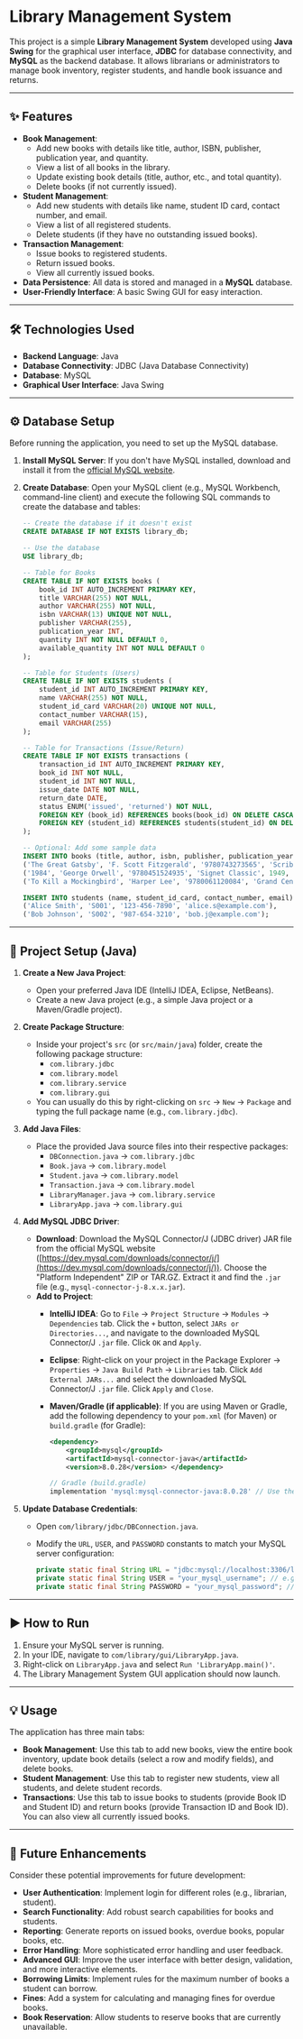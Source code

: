 # Library Management System

This project is a simple **Library Management System** developed using **Java Swing** for the graphical user interface, **JDBC** for database connectivity, and **MySQL** as the backend database. It allows librarians or administrators to manage book inventory, register students, and handle book issuance and returns.

---

## ✨ Features

* **Book Management**:
    * Add new books with details like title, author, ISBN, publisher, publication year, and quantity.
    * View a list of all books in the library.
    * Update existing book details (title, author, etc., and total quantity).
    * Delete books (if not currently issued).
* **Student Management**:
    * Add new students with details like name, student ID card, contact number, and email.
    * View a list of all registered students.
    * Delete students (if they have no outstanding issued books).
* **Transaction Management**:
    * Issue books to registered students.
    * Return issued books.
    * View all currently issued books.
* **Data Persistence**: All data is stored and managed in a **MySQL** database.
* **User-Friendly Interface**: A basic Swing GUI for easy interaction.

---

## 🛠️ Technologies Used

* **Backend Language**: Java
* **Database Connectivity**: JDBC (Java Database Connectivity)
* **Database**: MySQL
* **Graphical User Interface**: Java Swing

---

## ⚙️ Database Setup

Before running the application, you need to set up the MySQL database.

1.  **Install MySQL Server**: If you don't have MySQL installed, download and install it from the [official MySQL website](https://dev.mysql.com/downloads/mysql/).
2.  **Create Database**: Open your MySQL client (e.g., MySQL Workbench, command-line client) and execute the following SQL commands to create the database and tables:

    ```sql
    -- Create the database if it doesn't exist
    CREATE DATABASE IF NOT EXISTS library_db;

    -- Use the database
    USE library_db;

    -- Table for Books
    CREATE TABLE IF NOT EXISTS books (
        book_id INT AUTO_INCREMENT PRIMARY KEY,
        title VARCHAR(255) NOT NULL,
        author VARCHAR(255) NOT NULL,
        isbn VARCHAR(13) UNIQUE NOT NULL,
        publisher VARCHAR(255),
        publication_year INT,
        quantity INT NOT NULL DEFAULT 0,
        available_quantity INT NOT NULL DEFAULT 0
    );

    -- Table for Students (Users)
    CREATE TABLE IF NOT EXISTS students (
        student_id INT AUTO_INCREMENT PRIMARY KEY,
        name VARCHAR(255) NOT NULL,
        student_id_card VARCHAR(20) UNIQUE NOT NULL,
        contact_number VARCHAR(15),
        email VARCHAR(255)
    );

    -- Table for Transactions (Issue/Return)
    CREATE TABLE IF NOT EXISTS transactions (
        transaction_id INT AUTO_INCREMENT PRIMARY KEY,
        book_id INT NOT NULL,
        student_id INT NOT NULL,
        issue_date DATE NOT NULL,
        return_date DATE,
        status ENUM('issued', 'returned') NOT NULL,
        FOREIGN KEY (book_id) REFERENCES books(book_id) ON DELETE CASCADE,
        FOREIGN KEY (student_id) REFERENCES students(student_id) ON DELETE CASCADE
    );

    -- Optional: Add some sample data
    INSERT INTO books (title, author, isbn, publisher, publication_year, quantity, available_quantity) VALUES
    ('The Great Gatsby', 'F. Scott Fitzgerald', '9780743273565', 'Scribner', 1925, 5, 5),
    ('1984', 'George Orwell', '9780451524935', 'Signet Classic', 1949, 3, 3),
    ('To Kill a Mockingbird', 'Harper Lee', '9780061120084', 'Grand Central Publishing', 1960, 7, 7);

    INSERT INTO students (name, student_id_card, contact_number, email) VALUES
    ('Alice Smith', 'S001', '123-456-7890', 'alice.s@example.com'),
    ('Bob Johnson', 'S002', '987-654-3210', 'bob.j@example.com');
    ```

---

## 🚀 Project Setup (Java)

1.  **Create a New Java Project**:
    * Open your preferred Java IDE (IntelliJ IDEA, Eclipse, NetBeans).
    * Create a new Java project (e.g., a simple Java project or a Maven/Gradle project).

2.  **Create Package Structure**:
    * Inside your project's `src` (or `src/main/java`) folder, create the following package structure:
        * `com.library.jdbc`
        * `com.library.model`
        * `com.library.service`
        * `com.library.gui`
    * You can usually do this by right-clicking on `src` -> `New` -> `Package` and typing the full package name (e.g., `com.library.jdbc`).

3.  **Add Java Files**:
    * Place the provided Java source files into their respective packages:
        * `DBConnection.java` -> `com.library.jdbc`
        * `Book.java` -> `com.library.model`
        * `Student.java` -> `com.library.model`
        * `Transaction.java` -> `com.library.model`
        * `LibraryManager.java` -> `com.library.service`
        * `LibraryApp.java` -> `com.library.gui`

4.  **Add MySQL JDBC Driver**:
    * **Download**: Download the MySQL Connector/J (JDBC driver) JAR file from the official MySQL website ([https://dev.mysql.com/downloads/connector/j/](https://dev.mysql.com/downloads/connector/j/)). Choose the "Platform Independent" ZIP or TAR.GZ. Extract it and find the `.jar` file (e.g., `mysql-connector-j-8.x.x.jar`).
    * **Add to Project**:
        * **IntelliJ IDEA**: Go to `File` -> `Project Structure` -> `Modules` -> `Dependencies` tab. Click the `+` button, select `JARs or Directories...`, and navigate to the downloaded MySQL Connector/J `.jar` file. Click `OK` and `Apply`.
        * **Eclipse**: Right-click on your project in the Package Explorer -> `Properties` -> `Java Build Path` -> `Libraries` tab. Click `Add External JARs...` and select the downloaded MySQL Connector/J `.jar` file. Click `Apply` and `Close`.
        * **Maven/Gradle (if applicable)**: If you are using Maven or Gradle, add the following dependency to your `pom.xml` (for Maven) or `build.gradle` (for Gradle):

            ```xml
            <dependency>
                <groupId>mysql</groupId>
                <artifactId>mysql-connector-java</artifactId>
                <version>8.0.28</version> </dependency>
            ```

            ```gradle
            // Gradle (build.gradle)
            implementation 'mysql:mysql-connector-java:8.0.28' // Use the version you downloaded
            ```

5.  **Update Database Credentials**:
    * Open `com/library/jdbc/DBConnection.java`.
    * Modify the `URL`, `USER`, and `PASSWORD` constants to match your MySQL server configuration:

        ```java
        private static final String URL = "jdbc:mysql://localhost:3306/library_db";
        private static final String USER = "your_mysql_username"; // e.g., "root"
        private static final String PASSWORD = "your_mysql_password"; // e.g., "password"
        ```

---

## ▶️ How to Run

1.  Ensure your MySQL server is running.
2.  In your IDE, navigate to `com/library/gui/LibraryApp.java`.
3.  Right-click on `LibraryApp.java` and select `Run 'LibraryApp.main()'`.
4.  The Library Management System GUI application should now launch.

---

## 💡 Usage

The application has three main tabs:

* **Book Management**: Use this tab to add new books, view the entire book inventory, update book details (select a row and modify fields), and delete books.
* **Student Management**: Use this tab to register new students, view all students, and delete student records.
* **Transactions**: Use this tab to issue books to students (provide Book ID and Student ID) and return books (provide Transaction ID and Book ID). You can also view all currently issued books.

---

## 🔮 Future Enhancements

Consider these potential improvements for future development:

* **User Authentication**: Implement login for different roles (e.g., librarian, student).
* **Search Functionality**: Add robust search capabilities for books and students.
* **Reporting**: Generate reports on issued books, overdue books, popular books, etc.
* **Error Handling**: More sophisticated error handling and user feedback.
* **Advanced GUI**: Improve the user interface with better design, validation, and more interactive elements.
* **Borrowing Limits**: Implement rules for the maximum number of books a student can borrow.
* **Fines**: Add a system for calculating and managing fines for overdue books.
* **Book Reservation**: Allow students to reserve books that are currently unavailable.
